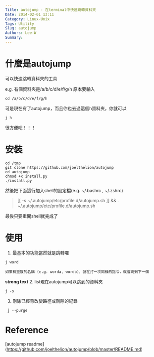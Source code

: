 ```yaml
---
Title: autojump - 在terminal中快速跳轉資料夾
Date: 2014-02-01 13:11
Category: Linux-Unix
Tags: Utility
Slug: autojump
Authors: Lee-W
Summary: 
---
```


# 什麼是autojump
可以快速跳轉資料夾的工具

<!--more-->

e.g.
有個資料夾是/a/b/c/d/e/f/g/h
原本要輸入
```shell
cd /a/b/c/d/e/f/g/h
```

可是現在有了autojump，而且你也去過這個h資料夾，你就可以
```shell
j h
```
很方便吧！！！

# 安裝
```shell
cd /tmp
git clone https://github.com/joelthelion/autojump
cd autojump
chmod +x install.py
./install.py
```

然後把下面這行加入shell的設定檔(e.g. ~/.bashrc  ,  ~/.zshrc)
> [[ -s ~/.autojump/etc/profile.d/autojump.sh ]] && . ~/.autojump/etc/profile.d/autojump.sh 

最後只要重開shell就完成了

# 使用
1. 最基本的功能當然就是跳轉囉
```shell
j word
```
    如果有重複的名稱 (e.g. worda, wordb)，就在打一次同樣的指令，就會跳到下一個
**strong text**
2. list現在autojump可以跳到的資料夾
```shell 
j -s 
```

3. 刪除已經背改變路徑或刪除的紀錄
```shell 
 j --purge
```

# Reference
[autojump readme] (https://github.com/joelthelion/autojump/blob/master/README.md)